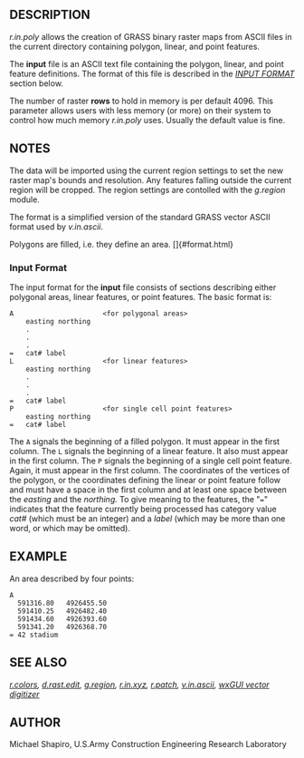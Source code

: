 ## DESCRIPTION

*r.in.poly* allows the creation of GRASS binary raster maps from ASCII
files in the current directory containing polygon, linear, and point
features.

The **input** file is an ASCII text file containing the polygon, linear,
and point feature definitions. The format of this file is described in
the [*INPUT FORMAT*](#format.html) section below.

The number of raster **rows** to hold in memory is per default 4096.
This parameter allows users with less memory (or more) on their system
to control how much memory *r.in.poly* uses. Usually the default value
is fine.

## NOTES

The data will be imported using the current region settings to set the
new raster map\'s bounds and resolution. Any features falling outside
the current region will be cropped. The region settings are contolled
with the *g.region* module.

The format is a simplified version of the standard GRASS vector ASCII
format used by *v.in.ascii*.

Polygons are filled, i.e. they define an area. []{#format.html}

### Input Format

The input format for the **input** file consists of sections describing
either polygonal areas, linear features, or point features. The basic
format is:

```
A                      <for polygonal areas>
    easting northing
    .
    .
    .
=   cat# label
L                      <for linear features>
    easting northing
    .
    .
    .
=   cat# label
P                      <for single cell point features>
    easting northing
=   cat# label
```

The `A` signals the beginning of a filled polygon. It must appear in the
first column. The `L` signals the beginning of a linear feature. It also
must appear in the first column. The `P` signals the beginning of a
single cell point feature. Again, it must appear in the first column.
The coordinates of the vertices of the polygon, or the coordinates
defining the linear or point feature follow and must have a space in the
first column and at least one space between the *easting* and the
*northing.* To give meaning to the features, the \"`=`\" indicates that
the feature currently being processed has category value *cat#* (which
must be an integer) and a *label* (which may be more than one word, or
which may be omitted).

## EXAMPLE

An area described by four points:

```
A
  591316.80   4926455.50
  591410.25   4926482.40
  591434.60   4926393.60
  591341.20   4926368.70
= 42 stadium
```

## SEE ALSO

*[r.colors](r.colors.html), [d.rast.edit](d.rast.edit.html),
[g.region](g.region.html), [r.in.xyz](r.in.xyz.html),
[r.patch](r.patch.html), [v.in.ascii](v.in.ascii.html), [wxGUI vector
digitizer](wxGUI.vdigit.html)*

## AUTHOR

Michael Shapiro, U.S.Army Construction Engineering Research Laboratory

